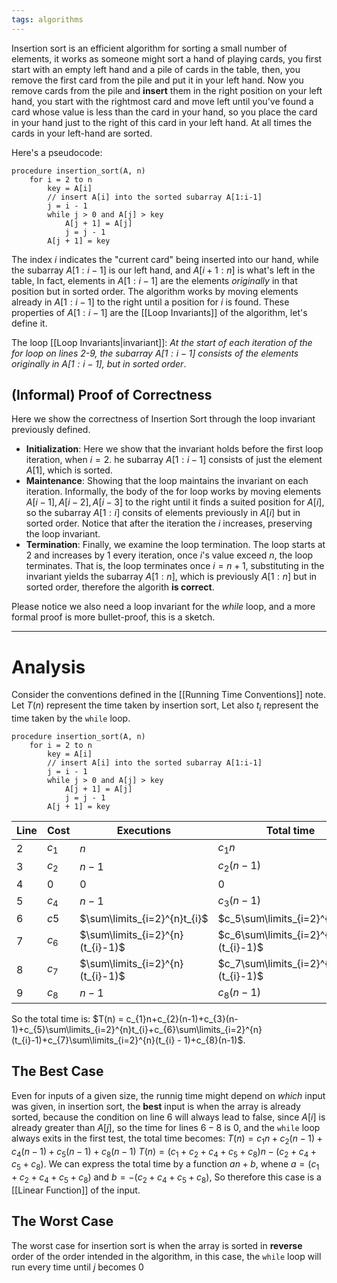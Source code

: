 ```yaml
---
tags: algorithms
---
```

Insertion sort is an efficient algorithm for sorting a small number of elements, it works as someone might sort a hand of playing cards, you first start with an empty left hand and a pile of cards in the table, then, you remove the first card from the pile and put it in your left hand. Now you remove cards from the pile and **insert** them in the right position on your left hand, you start with the rightmost card and move left until you've found a card whose value is less than the card in your hand, so you place the card in your hand just to the right of this card in your left hand. At all times the cards in your left-hand are sorted. 

Here's a pseudocode:
```
procedure insertion_sort(A, n)
	for i = 2 to n
		key = A[i]
		// insert A[i] into the sorted subarray A[1:i-1]
		j = i - 1
		while j > 0 and A[j] > key
			A[j + 1] = A[j]
			j = j - 1
		A[j + 1] = key
```

The index $i$ indicates the "current card" being inserted into our hand, while the subarray $A[1:i-1]$ is our left hand, and $A[i+1:n]$ is what's left in the table, In fact, elements in $A[1:i-1]$ are the elements *originally* in that position but in sorted order. The algorithm works by moving elements already in $A[1:i-1]$ to the right until a position for $i$ is found.
These properties of $A[1:i-1]$ are the [[Loop Invariants]] of the algorithm, let's define it.

The loop [[Loop Invariants|invariant]]: *At the start of each iteration of the for loop on lines $2$-$9$, the subarray $A[1:i-1]$ consists of the elements originally in $A[1:i-1]$, but in sorted order*.
## (Informal) Proof of Correctness

Here we show the correctness of Insertion Sort through the loop invariant previously defined.
- **Initialization**: Here we show that the invariant holds before the first loop iteration, when $i = 2$. he subarray $A[1:i-1]$ consists of just the element $A[1]$, which is sorted.
- **Maintenance**: Showing that the loop maintains the invariant on each iteration. Informally, the body of the for loop works by moving elements $A[i-1], A[i-2], A[i-3]$ to the right until it finds a suited position for $A[i]$, so the subarray $A[1:i]$ consits of elements previously in $A[i]$ but in sorted order. Notice that after the iteration the $i$ increases, preserving the loop invariant.
- **Termination**: Finally, we examine the loop termination. The loop starts at $2$ and increases by $1$ every iteration, once $i$'s value exceed $n$, the loop terminates. That is, the loop terminates once $i=n+1$, substituting in the invariant yields the subarray $A[1:n]$, which is previously $A[1:n]$ but in sorted order, therefore the algorith **is correct**.

Please notice we also need a loop invariant for the *while* loop, and a more formal proof is more bullet-proof, this is a sketch.
___
# Analysis

Consider the conventions defined in the [[Running Time Conventions]] note.
Let $T(n)$ represent the time taken by insertion sort, Let also $t_{i}$ represent the time taken by the `while` loop.

```
procedure insertion_sort(A, n)
	for i = 2 to n
		key = A[i]
		// insert A[i] into the sorted subarray A[1:i-1]
		j = i - 1
		while j > 0 and A[j] > key
			A[j + 1] = A[j]
			j = j - 1
		A[j + 1] = key
```

| Line | Cost  | Executions                       | Total time                          |
| ---- | ----- | -------------------------------- | ----------------------------------- |
| 2    | $c_1$ | $n$                              | $c_{1}n$                            |
| 3    | $c_2$ | $n-1$                            | $c_2(n-1)$                          |
| 4    | $0$   | $0$                              | $0$                                 |
| 5    | $c_4$ | $n-1$                            | $c_3(n-1)$                          |
| 6    | $c5$  | $\sum\limits_{i=2}^{n}t_{i}$     | $c_5\sum\limits_{i=2}^{n}t_{i}$     |
| 7    | $c_6$ | $\sum\limits_{i=2}^{n}(t_{i}-1)$ | $c_6\sum\limits_{i=2}^{n}(t_{i}-1)$ |
| 8    | $c_7$ | $\sum\limits_{i=2}^{n}(t_{i}-1)$ | $c_7\sum\limits_{i=2}^{n}(t_{i}-1)$ |
| 9    | $c_8$ | $n-1$                            | $c_8(n-1)$                          |

So the total time is:
$T(n) = c_{1}n+c_{2}(n-1)+c_{3}(n-1)+c_{5}\sum\limits_{i=2}^{n}t_{i}+c_{6}\sum\limits_{i=2}^{n}(t_{i}-1)+c_{7}\sum\limits_{i=2}^{n}(t_{i} - 1)+c_{8}(n-1)$.
## The Best Case

Even for inputs of a given size, the runnig time might depend on *which* input was given, in insertion sort, the **best** input is when the array is already sorted, because the condition on line $6$ will always lead to false, since $A[i]$ is already greater than $A[j]$, so the time for lines $6-8$ is $0$, and the `while` loop always exits in the first test, the total time becomes:
$T(n) = c_{1}n + c_{2}(n-1)+c_{4}(n-1)+c_{5}(n-1)+c_{8}(n-1)$
$T(n) = (c_{1}+c_{2}+c_{4}+c_{5}+c_{8})n - (c_{2}+c_{4}+c_{5}+c_{8})$.
We can express the total time by a function $an+b$, whene $a=(c_{1}+c_{2}+c_{4}+c_{5}+c_{8})$ and $b=-(c_{2}+c_{4}+c_{5}+c_{8})$, So therefore this case is a [[Linear Function]] of the input.

## The Worst Case

The worst case for insertion sort is when the array is sorted in **reverse** order of the order intended in the algorithm, in this case, the `while` loop will run every time until $j$ becomes $0$